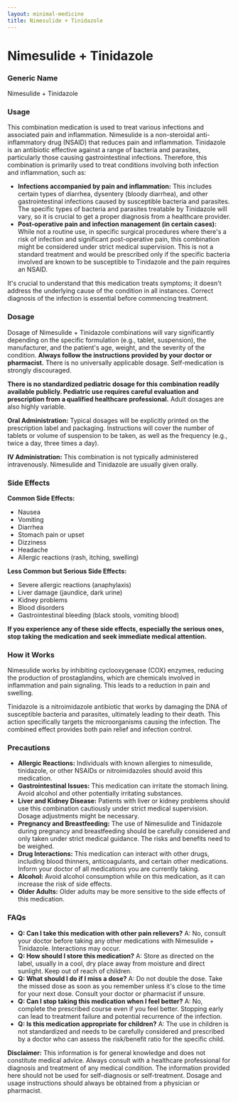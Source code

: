```yaml
---
layout: minimal-medicine
title: Nimesulide + Tinidazole
---
```


# Nimesulide + Tinidazole
### Generic Name
Nimesulide + Tinidazole

### Usage

This combination medication is used to treat various infections and associated pain and inflammation.  Nimesulide is a non-steroidal anti-inflammatory drug (NSAID) that reduces pain and inflammation.  Tinidazole is an antibiotic effective against a range of bacteria and parasites, particularly those causing gastrointestinal infections.  Therefore, this combination is primarily used to treat conditions involving both infection and inflammation, such as:

* **Infections accompanied by pain and inflammation:** This includes certain types of diarrhea, dysentery (bloody diarrhea), and other gastrointestinal infections caused by susceptible bacteria and parasites. The specific types of bacteria and parasites treatable by Tinidazole will vary, so it is crucial to get a proper diagnosis from a healthcare provider.
* **Post-operative pain and infection management (in certain cases):**  While not a routine use, in specific surgical procedures where there's a risk of infection and significant post-operative pain, this combination might be considered under strict medical supervision.  This is not a standard treatment and would be prescribed only if the specific bacteria involved are known to be susceptible to Tinidazole and the pain requires an NSAID.


It's crucial to understand that this medication treats symptoms; it doesn't address the underlying cause of the condition in all instances.  Correct diagnosis of the infection is essential before commencing treatment.

### Dosage

Dosage of Nimesulide + Tinidazole combinations will vary significantly depending on the specific formulation (e.g., tablet, suspension), the manufacturer, and the patient's age, weight, and the severity of the condition.  **Always follow the instructions provided by your doctor or pharmacist.**  There is no universally applicable dosage.  Self-medication is strongly discouraged.

**There is no standardized pediatric dosage for this combination readily available publicly.  Pediatric use requires careful evaluation and prescription from a qualified healthcare professional.** Adult dosages are also highly variable.

**Oral Administration:**  Typical dosages will be explicitly printed on the prescription label and packaging. Instructions will cover the number of tablets or volume of suspension to be taken, as well as the frequency (e.g., twice a day, three times a day).

**IV Administration:** This combination is not typically administered intravenously.  Nimesulide and Tinidazole are usually given orally.


### Side Effects

**Common Side Effects:**

* Nausea
* Vomiting
* Diarrhea
* Stomach pain or upset
* Dizziness
* Headache
* Allergic reactions (rash, itching, swelling)

**Less Common but Serious Side Effects:**

* Severe allergic reactions (anaphylaxis)
* Liver damage (jaundice, dark urine)
* Kidney problems
* Blood disorders
* Gastrointestinal bleeding (black stools, vomiting blood)


**If you experience any of these side effects, especially the serious ones, stop taking the medication and seek immediate medical attention.**

### How it Works

Nimesulide works by inhibiting cyclooxygenase (COX) enzymes, reducing the production of prostaglandins, which are chemicals involved in inflammation and pain signaling. This leads to a reduction in pain and swelling.

Tinidazole is a nitroimidazole antibiotic that works by damaging the DNA of susceptible bacteria and parasites, ultimately leading to their death. This action specifically targets the microorganisms causing the infection.  The combined effect provides both pain relief and infection control.

### Precautions

* **Allergic Reactions:** Individuals with known allergies to nimesulide, tinidazole, or other NSAIDs or nitroimidazoles should avoid this medication.
* **Gastrointestinal Issues:** This medication can irritate the stomach lining. Avoid alcohol and other potentially irritating substances.
* **Liver and Kidney Disease:**  Patients with liver or kidney problems should use this combination cautiously under strict medical supervision.  Dosage adjustments might be necessary.
* **Pregnancy and Breastfeeding:** The use of Nimesulide and Tinidazole during pregnancy and breastfeeding should be carefully considered and only taken under strict medical guidance.  The risks and benefits need to be weighed.
* **Drug Interactions:** This medication can interact with other drugs, including blood thinners, anticoagulants, and certain other medications. Inform your doctor of all medications you are currently taking.
* **Alcohol:** Avoid alcohol consumption while on this medication, as it can increase the risk of side effects.
* **Older Adults:** Older adults may be more sensitive to the side effects of this medication.



### FAQs

* **Q: Can I take this medication with other pain relievers?** A:  No, consult your doctor before taking any other medications with Nimesulide + Tinidazole.  Interactions may occur.
* **Q: How should I store this medication?** A: Store as directed on the label, usually in a cool, dry place away from moisture and direct sunlight. Keep out of reach of children.
* **Q: What should I do if I miss a dose?** A:  Do not double the dose. Take the missed dose as soon as you remember unless it's close to the time for your next dose. Consult your doctor or pharmacist if unsure.
* **Q: Can I stop taking this medication when I feel better?** A:  No, complete the prescribed course even if you feel better. Stopping early can lead to treatment failure and potential recurrence of the infection.
* **Q:  Is this medication appropriate for children?** A:  The use in children is not standardized and needs to be carefully considered and prescribed by a doctor who can assess the risk/benefit ratio for the specific child.


**Disclaimer:** This information is for general knowledge and does not constitute medical advice. Always consult with a healthcare professional for diagnosis and treatment of any medical condition.  The information provided here should not be used for self-diagnosis or self-treatment.  Dosage and usage instructions should always be obtained from a physician or pharmacist.
